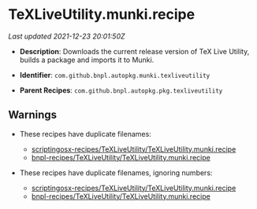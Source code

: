 # TeXLiveUtility.munki.recipe

_Last updated 2021-12-23 20:01:50Z_

- **Description**: Downloads the current release version of TeX Live Utility, builds a package and imports it to Munki.

- **Identifier**: `com.github.bnpl.autopkg.munki.texliveutility`

- **Parent Recipes**: `com.github.bnpl.autopkg.pkg.texliveutility`


## Warnings

- These recipes have duplicate filenames:
    - [scriptingosx-recipes/TeXLiveUtility/TeXLiveUtility.munki.recipe](/autopkg-dupe-tracker/scriptingosx-recipes/TeXLiveUtility/TeXLiveUtility.munki.recipe)
    - [bnpl-recipes/TeXLiveUtility/TeXLiveUtility.munki.recipe](/autopkg-dupe-tracker/bnpl-recipes/TeXLiveUtility/TeXLiveUtility.munki.recipe)

- These recipes have duplicate filenames, ignoring numbers:
    - [scriptingosx-recipes/TeXLiveUtility/TeXLiveUtility.munki.recipe](/autopkg-dupe-tracker/scriptingosx-recipes/TeXLiveUtility/TeXLiveUtility.munki.recipe)
    - [bnpl-recipes/TeXLiveUtility/TeXLiveUtility.munki.recipe](/autopkg-dupe-tracker/bnpl-recipes/TeXLiveUtility/TeXLiveUtility.munki.recipe)